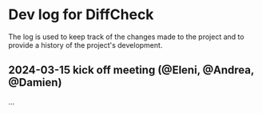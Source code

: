 # Dev log for DiffCheck
The log is used to keep track of the changes made to the project and to provide a history of the project's development.

## 2024-03-15 kick off meeting (@Eleni, @Andrea, @Damien)

...